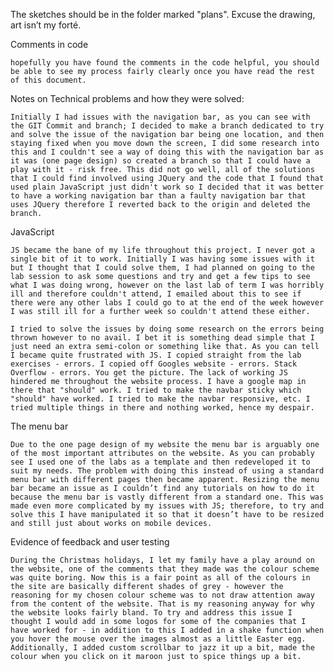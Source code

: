 The sketches should be in the folder marked "plans". Excuse the drawing, art isn’t my forté.

Comments in code

	hopefully you have found the comments in the code helpful, you should be able to see my process fairly clearly once you have read the rest of this document.

Notes on Technical problems and how they were solved:

	Initially I had issues with the navigation bar, as you can see with the GIT Commit and branch; I decided to make a branch dedicated to try and solve the issue of the navigation bar being one location, and then staying fixed when you move down the screen, I did some research into this and I couldn't see a way of doing this with the navigation bar as it was (one page design) so created a branch so that I could have a play with it - risk free. This did not go well, all of the solutions that I could find involved using JQuery and the code that I found that used plain JavaScript just didn't work so I decided that it was better to have a working navigation bar than a faulty navigation bar that uses JQuery therefore I reverted back to the origin and deleted the branch.
	
JavaScript
	
	JS became the bane of my life throughout this project. I never got a single bit of it to work. Initially I was having some issues with it but I thought that I could solve them, I had planned on going to the lab session to ask some questions and try and get a few tips to see what I was doing wrong, however on the last lab of term I was horribly ill and therefore couldn't attend, I emailed about this to see if there were any other labs I could go to at the end of the week however I was still ill for a further week so couldn't attend these either. 
	
	I tried to solve the issues by doing some research on the errors being thrown however to no avail. I bet it is something dead simple that I just need an extra semi-colon or something like that. As you can tell I became quite frustrated with JS. I copied straight from the lab exercises - errors. I copied off Googles website - errors. Stack Overflow - errors. You get the picture. The lack of working JS hindered me throughout the website process. I have a google map in there that "should" work. I tried to make the navbar sticky which "should" have worked. I tried to make the navbar responsive, etc. I tried multiple things in there and nothing worked, hence my despair. 
	
The menu bar 

	Due to the one page design of my website the menu bar is arguably one of the most important attributes on the website. As you can probably see I used one of the labs as a template and then redeveloped it to suit my needs. The problem with doing this instead of using a standard menu bar with different pages then became apparent. Resizing the menu bar became an issue as I couldn’t find any tutorials on how to do it because the menu bar is vastly different from a standard one. This was made even more complicated by my issues with JS; therefore, to try and solve this I have manipulated it so that it doesn’t have to be resized and still just about works on mobile devices. 
	
	
Evidence of feedback and user testing

	During the Christmas holidays, I let my family have a play around on the website, one of the comments that they made was the colour scheme was quite boring. Now this is a fair point as all of the colours in the site are basically different shades of grey - however the reasoning for my chosen colour scheme was to not draw attention away from the content of the website. That is my reasoning anyway for why the website looks fairly bland. To try and address this issue I thought I would add in some logos for some of the companies that I have worked for - in addition to this I added in a shake function when you hover the mouse over the images almost as a little Easter egg. Additionally, I added custom scrollbar to jazz it up a bit, made the colour when you click on it maroon just to spice things up a bit.


